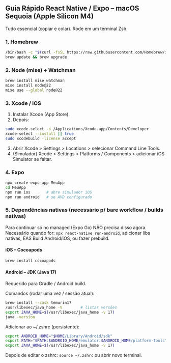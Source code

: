 ## Guia Rápido React Native / Expo – macOS Sequoia (Apple Silicon M4)

Tudo essencial (copiar e colar). Rode em um terminal Zsh.

### 1. Homebrew

```bash
/bin/bash -c "$(curl -fsSL https://raw.githubusercontent.com/Homebrew/install/HEAD/install.sh)"
brew update && brew upgrade
```

### 2. Node (mise) + Watchman

```bash
brew install mise watchman
mise install node@22
mise use --global node@22
```

### 3. Xcode / iOS

1. Instalar Xcode (App Store).
2. Depois:

```bash
sudo xcode-select -s /Applications/Xcode.app/Contents/Developer
xcode-select --install || true
sudo xcodebuild -license accept
```

3. Abrir Xcode > Settings > Locations > selecionar Command Line Tools.
4. (Simulador) Xcode > Settings > Platforms / Components > adicionar iOS Simulator se faltar.

### 4. Expo

```bash
npx create-expo-app MeuApp
cd MeuApp
npm run ios       # abre simulador iOS
npm run android   # se AVD configurado
```

### 5. Dependências nativas (necessário p/ bare workflow / builds nativas)

Para continuar só no managed (Expo Go) NÃO precisa disso agora. Necessário quando for: `npx react-native run-android`, adicionar libs nativas, EAS Build Android/iOS, ou fazer prebuild.

#### iOS – Cocoapods

```bash
brew install cocoapods
```

#### Android – JDK (Java 17)

Requerido para Gradle / Android build.

Comandos (rodar uma vez / sessão atual):

```bash
brew install --cask temurin17
/usr/libexec/java_home -V        # listar versões
export JAVA_HOME=$(/usr/libexec/java_home -v 17)
java -version
```

Adicionar ao ~/.zshrc (persistente):

```bash
export ANDROID_HOME="$HOME/Library/Android/sdk"
export PATH="$PATH:$ANDROID_HOME/emulator:$ANDROID_HOME/platform-tools"
export JAVA_HOME=$(/usr/libexec/java_home -v 17)
```

Depois de editar o zshrc: `source ~/.zshrc` ou abrir novo terminal.
